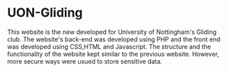 # UON-Gliding

This website is the new developed for University of Nottingham's Gliding club. The website's back-end was developed using PHP and the front end was developed using
CSS,HTML and Javascript. The structure and the functionality of the website kept similar to the previous website. However, more secure ways were usued to store sensitive 
data.
